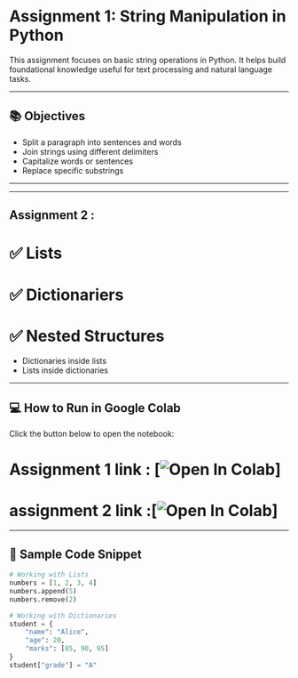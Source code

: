 # Assignment 1: String Manipulation in Python

This assignment focuses on basic string operations in Python. It helps build foundational knowledge useful for text processing and natural language tasks.

---

## 📚 Objectives

- Split a paragraph into sentences and words
- Join strings using different delimiters
- Capitalize words or sentences
- Replace specific substrings

---
---
## Assignment 2 :

# ✅ Lists

# ✅ Dictionariers

# ✅ Nested Structures
- Dictionaries inside lists
- Lists inside dictionaries

---

## 💻 How to Run in Google Colab

Click the button below to open the notebook:

# Assignment 1 link : [![Open In Colab](https://colab.research.google.com/drive/10XTS2g0C0XTIb_CrufSDHdadM7eQiUaO?usp=sharing)]
# assignment 2 link :[![Open In Colab](https://colab.research.google.com/drive/1QT0PX4LKtJ_cnDyVMGKxBjKbW06UVJex?usp=sharing)]
---

## 🧪 Sample Code Snippet

```python
# Working with Lists
numbers = [1, 2, 3, 4]
numbers.append(5)
numbers.remove(2)

# Working with Dictionaries
student = {
    "name": "Alice",
    "age": 20,
    "marks": [85, 90, 95]
}
student["grade"] = "A"
